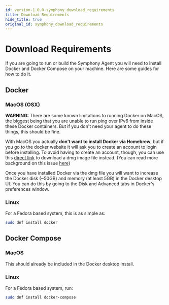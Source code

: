 ```yaml
---
id: version-1.0.0-symphony_download_requirements
title: Download Requirements
hide_title: true
original_id: symphony_download_requirements
---
```

# Download Requirements

If you are going to run or build the Symphony Agent you will need to install Docker and Docker Compose on your machine. Here are some guides for how to do it.

## Docker
### MacOS (OSX)
**WARNING:**
There are some known limitations to running Docker on MacOS, the biggest being that you are unable to run ping over IPv6 from inside these Docker containers. But if you don't need your agent to do these things, this should be fine.


With MacOS you actually **don't want to install Docker via Homebrew**, but if you go to the docker website it will ask you to create an account to login before installing. To avoid having to create an account, though, you can use this [direct link](https://download.docker.com/mac/stable/Docker.dmg) to download a dmg image file instead. (You can read more background on this issue [here](https://github.com/docker/docker.github.io/issues/6910))

Once you have installed Docker via the dmg file you will want to increase the Docker disk (~50GB) and memory (at least 5GB) in the Docker desktop UI. You can do this by going to the Disk and Advanced tabs in Docker's preferences window.

### Linux
For a Fedora based system, this is as simple as:

```bash
sudo dnf install docker
```

## Docker Compose
### MacOS
This should already be included in the Docker desktop install.

### Linux
For a Fedora based system, run:
```bash
sudo dnf install docker-compose
```
